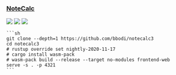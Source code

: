 ### [NoteCalc](https://github.com/bbodi/notecalc3)

![](https://img.shields.io/github/license/bbodi/notecalc3) ![](https://img.shields.io/github/last-commit/scillidan/notecalc3/develop) ![](https://img.shields.io/badge/Vercel-black?style=flat&logo=Vercel&logoColor=white)

````{tab} From source
```sh
git clone --depth=1 https://github.com/bbodi/notecalc3
cd notecalc3
# rustup override set nightly-2020-11-17
# cargo install wasm-pack
# wasm-pack build --release --target no-modules frontend-web
serve -s . -p 4321
```